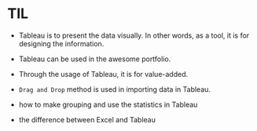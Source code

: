 # TIL

- Tableau is to present the data visually. In other words, as a tool, it is for designing the information.

- Tableau can be used in the awesome portfolio.

- Through the usage of Tableau, it is for value-added.

- `Drag and Drop` method is used in importing data in Tableau.

- how to make grouping and use the statistics in Tableau

- the difference between Excel and Tableau
